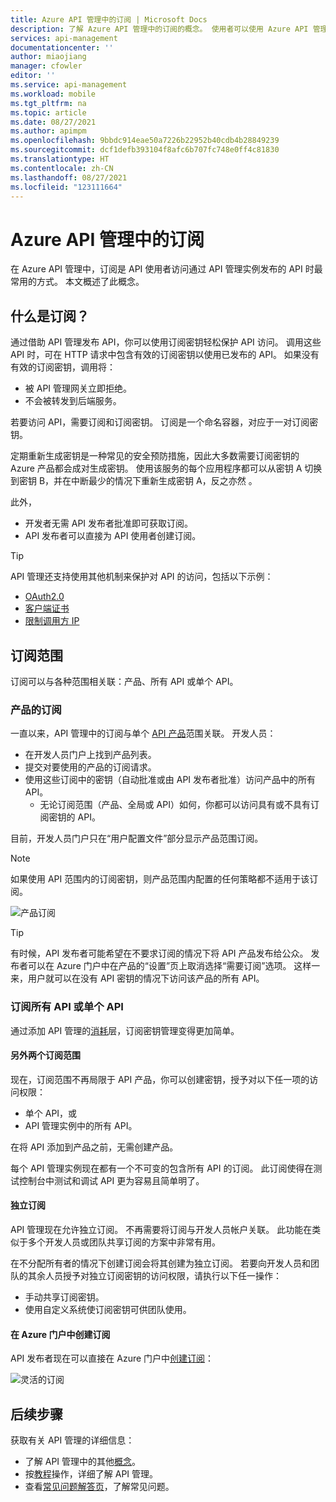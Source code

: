 ```yaml
---
title: Azure API 管理中的订阅 | Microsoft Docs
description: 了解 Azure API 管理中的订阅的概念。 使用者可以使用 Azure API 管理中的订阅来访问 API。
services: api-management
documentationcenter: ''
author: miaojiang
manager: cfowler
editor: ''
ms.service: api-management
ms.workload: mobile
ms.tgt_pltfrm: na
ms.topic: article
ms.date: 08/27/2021
ms.author: apimpm
ms.openlocfilehash: 9bbdc914eae50a7226b22952b40cdb4b28849239
ms.sourcegitcommit: dcf1defb393104f8afc6b707fc748e0ff4c81830
ms.translationtype: HT
ms.contentlocale: zh-CN
ms.lasthandoff: 08/27/2021
ms.locfileid: "123111664"
---
```

# <a name="subscriptions-in-azure-api-management"></a>Azure API 管理中的订阅

在 Azure API 管理中，订阅是 API 使用者访问通过 API 管理实例发布的 API 时最常用的方式。 本文概述了此概念。

## <a name="what-are-subscriptions"></a>什么是订阅？

通过借助 API 管理发布 API，你可以使用订阅密钥轻松保护 API 访问。 调用这些 API 时，可在 HTTP 请求中包含有效的订阅密钥以使用已发布的 API。 如果没有有效的订阅密钥，调用将：
* 被 API 管理网关立即拒绝。 
* 不会被转发到后端服务。

若要访问 API，需要订阅和订阅密钥。 订阅是一个命名容器，对应于一对订阅密钥。 

定期重新生成密钥是一种常见的安全预防措施，因此大多数需要订阅密钥的 Azure 产品都会成对生成密钥。 使用该服务的每个应用程序都可以从密钥 A 切换到密钥 B，并在中断最少的情况下重新生成密钥 A，反之亦然 。 

此外，

* 开发者无需 API 发布者批准即可获取订阅。 
* API 发布者可以直接为 API 使用者创建订阅。

> [!TIP]
> API 管理还支持使用其他机制来保护对 API 的访问，包括以下示例：
> - [OAuth2.0](api-management-howto-protect-backend-with-aad.md)
> - [客户端证书](api-management-howto-mutual-certificates-for-clients.md)
> - [限制调用方 IP](./api-management-access-restriction-policies.md#RestrictCallerIPs)

## <a name="scope-of-subscriptions"></a>订阅范围

订阅可以与各种范围相关联：产品、所有 API 或单个 API。

### <a name="subscriptions-for-a-product"></a>产品的订阅

一直以来，API 管理中的订阅与单个 [API 产品](api-management-terminology.md)范围关联。 开发人员：
* 在开发人员门户上找到产品列表。 
* 提交对要使用的产品的订阅请求。 
* 使用这些订阅中的密钥（自动批准或由 API 发布者批准）访问产品中的所有 API。 
    * 无论订阅范围（产品、全局或 API）如何，你都可以访问具有或不具有订阅密钥的 API。

目前，开发人员门户只在“用户配置文件”部分显示产品范围订阅。 

> [!NOTE]
> 如果使用 API 范围内的订阅密钥，则产品范围内配置的任何策略都不适用于该订阅。

![产品订阅](./media/api-management-subscriptions/product-subscription.png)

> [!TIP]
> 有时候，API 发布者可能希望在不要求订阅的情况下将 API 产品发布给公众。 发布者可以在 Azure 门户中在产品的“设置”页上取消选择“需要订阅”选项。 这样一来，用户就可以在没有 API 密钥的情况下访问该产品的所有 API。

### <a name="subscriptions-for-all-apis-or-an-individual-api"></a>订阅所有 API 或单个 API

通过添加 API 管理的[消耗](https://aka.ms/apimconsumptionblog)层，订阅密钥管理变得更加简单。 

#### <a name="two-more-subscription-scopes"></a>另外两个订阅范围

现在，订阅范围不再局限于 API 产品，你可以创建密钥，授予对以下任一项的访问权限：
* 单个 API，或 
* API 管理实例中的所有 API。 

在将 API 添加到产品之前，无需创建产品。 

每个 API 管理实例现在都有一个不可变的包含所有 API 的订阅。 此订阅使得在测试控制台中测试和调试 API 更为容易且简单明了。

#### <a name="standalone-subscriptions"></a>独立订阅

API 管理现在允许独立订阅。 不再需要将订阅与开发人员帐户关联。 此功能在类似于多个开发人员或团队共享订阅的方案中非常有用。

在不分配所有者的情况下创建订阅会将其创建为独立订阅。 若要向开发人员和团队的其余人员授予对独立订阅密钥的访问权限，请执行以下任一操作：
* 手动共享订阅密钥。
* 使用自定义系统使订阅密钥可供团队使用。

#### <a name="creating-subscriptions-in-azure-portal"></a>在 Azure 门户中创建订阅

API 发布者现在可以直接在 Azure 门户中[创建订阅](api-management-howto-create-subscriptions.md)：

![灵活的订阅](./media/api-management-subscriptions/flexible-subscription.png)

## <a name="next-steps"></a>后续步骤
获取有关 API 管理的详细信息：

+ 了解 API 管理中的其他[概念](api-management-terminology.md)。
+ 按[教程](import-and-publish.md)操作，详细了解 API 管理。
+ 查看[常见问题解答页](api-management-faq.yml)，了解常见问题。
